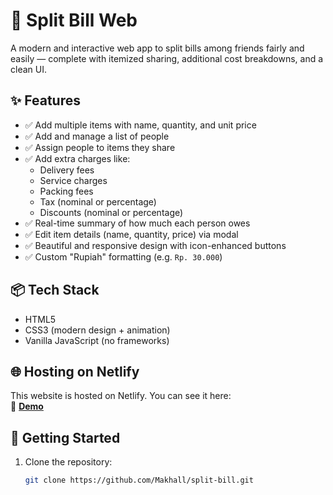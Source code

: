 # 💸 Split Bill Web

A modern and interactive web app to split bills among friends fairly and easily — complete with itemized sharing, additional cost breakdowns, and a clean UI.

## ✨ Features

- ✅ Add multiple items with name, quantity, and unit price
- ✅ Add and manage a list of people
- ✅ Assign people to items they share
- ✅ Add extra charges like:
  - Delivery fees
  - Service charges
  - Packing fees
  - Tax (nominal or percentage)
  - Discounts (nominal or percentage)
- ✅ Real-time summary of how much each person owes
- ✅ Edit item details (name, quantity, price) via modal
- ✅ Beautiful and responsive design with icon-enhanced buttons
- ✅ Custom "Rupiah" formatting (e.g. `Rp. 30.000`)

## 📦 Tech Stack

- HTML5
- CSS3 (modern design + animation)
- Vanilla JavaScript (no frameworks)

## 🌐 Hosting on Netlify

This website is hosted on Netlify. You can see it here:  
🔗 **[Demo](https://split-bill-82d338.netlify.app)**


## 🚀 Getting Started

1. Clone the repository:

   ```bash
   git clone https://github.com/Makhall/split-bill.git
